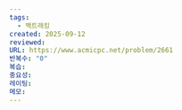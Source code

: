 ```yaml
---
tags:
  - 백트래킹
created: 2025-09-12
reviewed:
URL: https://www.acmicpc.net/problem/2661
반복수: "0"
복습:
중요성:
레이팅:
메모:
---
```

